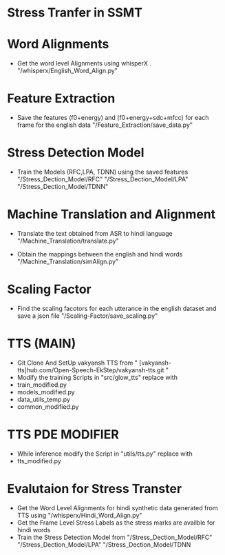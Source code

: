# Stress Tranfer in SSMT

# Word Alignments
- Get the word level Alignments using whisperX .
"/whisperx/English_Word_Align.py"

# Feature Extraction 
- Save the features (f0+energy) and (f0+energy+sdc+mfcc) for each frame for the english data 
"/Feature_Extraction/save_data.py"

# Stress Detection Model
- Train the Models (RFC,LPA, TDNN) using the saved features 
"/Stress_Dection_Model/RFC"
"/Stress_Dection_Model/LPA"
"/Stress_Dection_Model/TDNN"

# Machine Translation and Alignment
- Translate the text obtained from ASR to hindi language  
"/Machine_Translation/translate.py"

- Obtain the mappings between the english and hindi words
"/Machine_Translation/simAlign.py"

# Scaling Factor
- Find the scaling facotors for each utterance in the english dataset and save a json file
"/Scaling-Factor/save_scaling.py"

# TTS (MAIN)
- Git Clone And SetUp vakyansh TTS from
" [vakyansh-tts]hub.com/Open-Speech-EkStep/vakyansh-tts.git "
- Modify the training Scripts in "src/glow_tts" replace with
- train_modified.py
- models_modified.py
- data_utils_temp.py
- common_modified.py

# TTS PDE MODIFIER
- While inference modify the Script in "utils/tts.py" replace with 
- tts_modified.py

# Evalutaion for Stress Transter
- Get the Word Level Alignments for hindi synthetic data generated from TTS using 
"/whisperx/Hindi_Word_Align.py"
- Get the Frame Level Stress Labels as the stress marks are availble for hindi words
- Train the Stress Detection Model from
"/Stress_Dection_Model/RFC"
"/Stress_Dection_Model/LPA"
"/Stress_Dection_Model/TDNN
